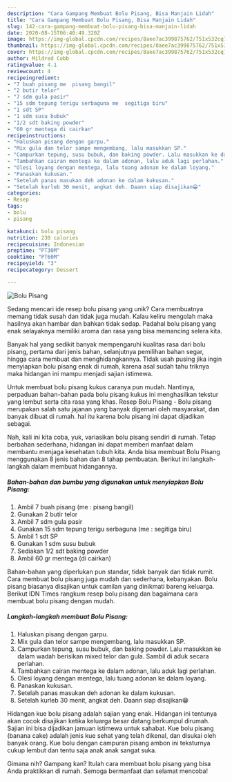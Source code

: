 ```yaml
---
description: "Cara Gampang Membuat Bolu Pisang, Bisa Manjain Lidah"
title: "Cara Gampang Membuat Bolu Pisang, Bisa Manjain Lidah"
slug: 142-cara-gampang-membuat-bolu-pisang-bisa-manjain-lidah
date: 2020-08-15T06:40:49.320Z
image: https://img-global.cpcdn.com/recipes/8aee7ac399875762/751x532cq70/bolu-pisang-foto-resep-utama.jpg
thumbnail: https://img-global.cpcdn.com/recipes/8aee7ac399875762/751x532cq70/bolu-pisang-foto-resep-utama.jpg
cover: https://img-global.cpcdn.com/recipes/8aee7ac399875762/751x532cq70/bolu-pisang-foto-resep-utama.jpg
author: Mildred Cobb
ratingvalue: 4.1
reviewcount: 4
recipeingredient:
- "7 buah pisang me  pisang bangil"
- "2 butir telor"
- "7 sdm gula pasir"
- "15 sdm tepung terigu serbaguna me  segitiga biru"
- "1 sdt SP"
- "1 sdm susu bubuk"
- "1/2 sdt baking powder"
- "60 gr mentega di cairkan"
recipeinstructions:
- "Haluskan pisang dengan garpu."
- "Mix gula dan telor sampe mengembang, lalu masukkan SP."
- "Campurkan tepung, susu bubuk, dan baking powder. Lalu masukkan ke dalam wadah berisikan mixed telor dan gula. Sambil di aduk secara perlahan."
- "Tambahkan cairan mentega ke dalam adonan, lalu aduk lagi perlahan."
- "Olesi loyang dengan mentega, lalu tuang adonan ke dalam loyang."
- "Panaskan kukusan."
- "Setelah panas masukan deh adonan ke dalam kukusan."
- "Setelah kurleb 30 menit, angkat deh. Daann siap disajikan😁"
categories:
- Resep
tags:
- bolu
- pisang

katakunci: bolu pisang 
nutrition: 230 calories
recipecuisine: Indonesian
preptime: "PT30M"
cooktime: "PT60M"
recipeyield: "3"
recipecategory: Dessert

---
```



![Bolu Pisang](https://img-global.cpcdn.com/recipes/8aee7ac399875762/751x532cq70/bolu-pisang-foto-resep-utama.jpg)

Sedang mencari ide resep bolu pisang yang unik? Cara membuatnya memang tidak susah dan tidak juga mudah. Kalau keliru mengolah maka hasilnya akan hambar dan bahkan tidak sedap. Padahal bolu pisang yang enak selayaknya memiliki aroma dan rasa yang bisa memancing selera kita.

Banyak hal yang sedikit banyak mempengaruhi kualitas rasa dari bolu pisang, pertama dari jenis bahan, selanjutnya pemilihan bahan segar, hingga cara membuat dan menghidangkannya. Tidak usah pusing jika ingin menyiapkan bolu pisang enak di rumah, karena asal sudah tahu triknya maka hidangan ini mampu menjadi sajian istimewa.

Untuk membuat bolu pisang kukus caranya pun mudah. Nantinya, perpaduan bahan-bahan pada bolu pisang kukus ini menghasilkan tekstur yang lembut serta cita rasa yang khas. Resep Bolu Pisang - Bolu pisang merupakan salah satu jajanan yang banyak digemari oleh masyarakat, dan banyak dibuat di rumah. hal itu karena bolu pisang ini dapat dijadikan sebagai.


Nah, kali ini kita coba, yuk, variasikan bolu pisang sendiri di rumah. Tetap berbahan sederhana, hidangan ini dapat memberi manfaat dalam membantu menjaga kesehatan tubuh kita. Anda bisa membuat Bolu Pisang menggunakan 8 jenis bahan dan 8 tahap pembuatan. Berikut ini langkah-langkah dalam membuat hidangannya.

<!--inarticleads1-->

##### Bahan-bahan dan bumbu yang digunakan untuk menyiapkan Bolu Pisang:

1. Ambil 7 buah pisang (me : pisang bangil)
1. Gunakan 2 butir telor
1. Ambil 7 sdm gula pasir
1. Gunakan 15 sdm tepung terigu serbaguna (me : segitiga biru)
1. Ambil 1 sdt SP
1. Gunakan 1 sdm susu bubuk
1. Sediakan 1/2 sdt baking powder
1. Ambil 60 gr mentega (di cairkan)


Bahan-bahan yang diperlukan pun standar, tidak banyak dan tidak rumit. Cara membuat bolu pisang juga mudah dan sederhana, kebanyakan. Bolu pisang biasanya disajikan untuk camilan yang dinikmati bareng keluarga. Berikut IDN Times rangkum resep bolu pisang dan bagaimana cara membuat bolu pisang dengan mudah. 

<!--inarticleads2-->

##### Langkah-langkah membuat Bolu Pisang:

1. Haluskan pisang dengan garpu.
1. Mix gula dan telor sampe mengembang, lalu masukkan SP.
1. Campurkan tepung, susu bubuk, dan baking powder. Lalu masukkan ke dalam wadah berisikan mixed telor dan gula. Sambil di aduk secara perlahan.
1. Tambahkan cairan mentega ke dalam adonan, lalu aduk lagi perlahan.
1. Olesi loyang dengan mentega, lalu tuang adonan ke dalam loyang.
1. Panaskan kukusan.
1. Setelah panas masukan deh adonan ke dalam kukusan.
1. Setelah kurleb 30 menit, angkat deh. Daann siap disajikan😁


Hidangan kue bolu pisang adalah sajian yang enak. Hidangan ini tentunya akan cocok disajikan ketika keluarga besar datang berkumpul dirumah. Sajian ini bisa dijadikan jamuan istimewa untuk sahabat. Kue bolu pisang (banana cake) adalah jenis kue sehat yang telah dikenal, dan disukai oleh banyak orang. Kue bolu dengan campuran pisang ambon ini teksturnya cukup lembut dan tentu saja anak anak sangat suka. 

Gimana nih? Gampang kan? Itulah cara membuat bolu pisang yang bisa Anda praktikkan di rumah. Semoga bermanfaat dan selamat mencoba!
